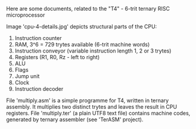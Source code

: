Here are some documents, related to the "T4" - 6-trit ternary RISC microprocessor

Image 'cpu-4-details.jpg' depicts structural parts of the CPU:
1) Instruction counter
2) RAM, 3^6 = 729 trytes available (6-trit machine words)
3) Instruction conveyor (variable instruction length 1, 2 or 3 trytes)
4) Registers (R1, R0, Rz - left to right)
5) ALU
6) Flags
7) Jump unit
8) Clock
9) Instruction decoder

File 'multiply.asm' is a simple programme for T4, written in ternary assembly. It multiplies two distinct trytes and leaves the result in CPU registers. File 'multiply.ter' (a plain UTF8 text file) contains machine codes, generated by ternary assembler (see 'TerASM' project).
